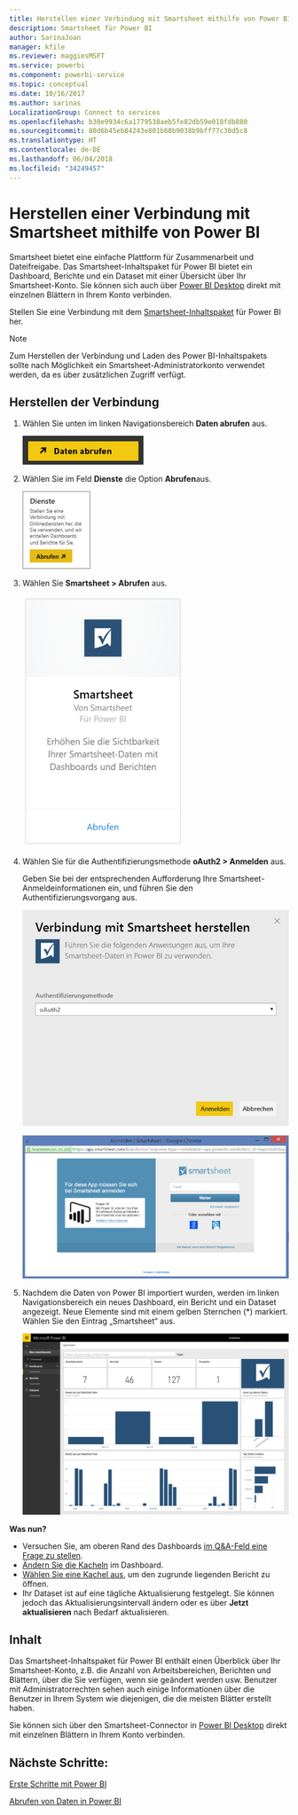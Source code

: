 ```yaml
---
title: Herstellen einer Verbindung mit Smartsheet mithilfe von Power BI
description: Smartsheet für Power BI
author: SarinaJoan
manager: kfile
ms.reviewer: maggiesMSFT
ms.service: powerbi
ms.component: powerbi-service
ms.topic: conceptual
ms.date: 10/16/2017
ms.author: sarinas
LocalizationGroup: Connect to services
ms.openlocfilehash: b30e9934c6a1779538aeb5fe82db59e018fdb880
ms.sourcegitcommit: 80d6b45eb84243e801b60b9038b9bff77c30d5c8
ms.translationtype: HT
ms.contentlocale: de-DE
ms.lasthandoff: 06/04/2018
ms.locfileid: "34249457"
---
```

# <a name="connect-to-smartsheet-with-power-bi"></a>Herstellen einer Verbindung mit Smartsheet mithilfe von Power BI
Smartsheet bietet eine einfache Plattform für Zusammenarbeit und Dateifreigabe. Das Smartsheet-Inhaltspaket für Power BI bietet ein Dashboard, Berichte und ein Dataset mit einer Übersicht über Ihr Smartsheet-Konto. Sie können sich auch über [Power BI Desktop](desktop-connect-to-data.md) direkt mit einzelnen Blättern in Ihrem Konto verbinden. 

Stellen Sie eine Verbindung mit dem [Smartsheet-Inhaltspaket](https://app.powerbi.com/groups/me/getdata/services/smartsheet) für Power BI her.

>[!NOTE]
>Zum Herstellen der Verbindung und Laden des Power BI-Inhaltspakets sollte nach Möglichkeit ein Smartsheet-Administratorkonto verwendet werden, da es über zusätzlichen Zugriff verfügt.

## <a name="how-to-connect"></a>Herstellen der Verbindung
1. Wählen Sie unten im linken Navigationsbereich **Daten abrufen** aus.
   
   ![](media/service-connect-to-smartsheet/pbi_getdata.png)
2. Wählen Sie im Feld **Dienste** die Option **Abrufen**aus.
   
   ![](media/service-connect-to-smartsheet/pbi_getservices.png) 
3. Wählen Sie **Smartsheet \> Abrufen** aus.
   
   ![](media/service-connect-to-smartsheet/smartsheet.png)
4. Wählen Sie für die Authentifizierungsmethode **oAuth2 \> Anmelden** aus.
   
   Geben Sie bei der entsprechenden Aufforderung Ihre Smartsheet-Anmeldeinformationen ein, und führen Sie den Authentifizierungsvorgang aus.
   
   ![](media/service-connect-to-smartsheet/creds.png)
   
   ![](media/service-connect-to-smartsheet/creds2.png)
5. Nachdem die Daten von Power BI importiert wurden, werden im linken Navigationsbereich ein neues Dashboard, ein Bericht und ein Dataset angezeigt. Neue Elemente sind mit einem gelben Sternchen (\*) markiert. Wählen Sie den Eintrag „Smartsheet“ aus.
   
   ![](media/service-connect-to-smartsheet/dashboard.png)

**Was nun?**

* Versuchen Sie, am oberen Rand des Dashboards [im Q&A-Feld eine Frage zu stellen](power-bi-q-and-a.md).
* [Ändern Sie die Kacheln](service-dashboard-edit-tile.md) im Dashboard.
* [Wählen Sie eine Kachel aus](service-dashboard-tiles.md), um den zugrunde liegenden Bericht zu öffnen.
* Ihr Dataset ist auf eine tägliche Aktualisierung festgelegt. Sie können jedoch das Aktualisierungsintervall ändern oder es über **Jetzt aktualisieren** nach Bedarf aktualisieren.

## <a name="whats-included"></a>Inhalt
Das Smartsheet-Inhaltspaket für Power BI enthält einen Überblick über Ihr Smartsheet-Konto, z.B. die Anzahl von Arbeitsbereichen, Berichten und Blättern, über die Sie verfügen, wenn sie geändert werden usw. Benutzer mit Administratorrechten sehen auch einige Informationen über die Benutzer in Ihrem System wie diejenigen, die die meisten Blätter erstellt haben.  

Sie können sich über den Smartsheet-Connector in [Power BI Desktop](desktop-connect-to-data.md) direkt mit einzelnen Blättern in Ihrem Konto verbinden.  

## <a name="next-steps"></a>Nächste Schritte:

[Erste Schritte mit Power BI](service-get-started.md)

[Abrufen von Daten in Power BI](service-get-data.md)